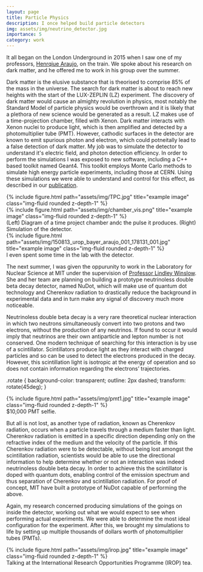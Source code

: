 ```yaml
---
layout: page
title: Particle Physics
description: I once helped build particle detectors
img: assets/img/neutrino_detector.jpg
importance: 5
category: work
---
```


It all began on the London Underground in 2015 when I saw one of my professors, 
<a href="https://www.imperial.ac.uk/people/h.araujo">Henrqiue Araujo</a>, on the train. We spoke about his research on dark matter, and he offered me to work in his group over the summer. 

Dark matter is the elusive substance that is theorised to comprise 85% of the mass in the universe. The search for dark matter is about to reach new heights with the start of the LUX-ZEPLIN (LZ) experiment. The discovery of dark matter would cause an almighty revolution in physics, most notably the Standard Model of particle physics would be overthrown and it is likely that a plethora of new science would be generated as a result. LZ makes use of a time-projection chamber, filled with Xenon. Dark matter interacts with Xenon nuclei to produce light, which is then amplified and detected by a photomultiplier tube (PMT). However, cathodic surfaces in the detector are known to emit spurious photon and electron, which could potneitally lead to a false detection of dark matter. My job was to simulate the detector to understand it's electric field, and photon detection efficiency. In order to perform the simulations I was exposed to new software, including a C++ based toolkit named Geant4. This toolkit employs Monte Carlo methods to simulate high energy particle experiments, including those at CERN. Using these simulations we were able to understand and control for this effect, as described in our <a href="https://doi.org/10.1016/j.astropartphys.2018.07.001">publication</a>.


<div class="row">
    <div class="col-sm-6 mt-3 mt-md-0">
        {% include figure.html path="assets/img/TPC.jpg" title="example image" class="img-fluid rounded z-depth-1" %}
    </div>
    <div class="col-sm-6 mt-3 mt-md-0">
        {% include figure.html path="assets/img/chamber_vis.png" title="example image" class="img-fluid rounded z-depth-1" %}
    </div>
</div>
<div class="caption">
    (Left) Diagram of a time project chamber andc the pulse it produces. (Right) Simulation of the detector.
</div>

<div class="row">
    <div class="col-sm mt-3 mt-md-0">
        {% include figure.html path="assets/img/150813_urop_bayer_araujo_001_178131_001.jpg" title="example image" class="img-fluid rounded z-depth-1" %}
    </div>
</div>
<div class="caption">
    I even spent some time in the lab with the detector.
</div>

The next summer, I was given the oppurunity to work in the Laboratory for Nuclear Science at MIT under the supervision of <a href="https://physics.mit.edu/faculty/lindley-winslow/">Professor Lindley Winslow</a>. She and her team are planning on building a prototype neutrinoless double beta decay detector, named NuDot, which will make use of quantum dot technology and Cherenkov radiation to drastically reduce the background in experimental data and in turn make any signal of discovery much more noticeable.

Neutrinoless double beta decay is a very rare theoretical nuclear interaction in which two neutrons simultaneously convert into two protons and two electrons, without the production of any neutrinos. If found to occur it would imply that neutrinos are their own antiparticle and lepton number is not conserved. One modern technique of searching for this interaction is by use of a scintillator. Scintillators produce light as they interact with charged particles and so can be used to detect the electrons produced in the decay. However, this scintillation light is isotropic at the energy of operation and so does not contain information regarding the electrons’ trajectories. 

.rotate {
  background-color: transparent;
  outline: 2px dashed;
  transform: rotate(45deg);
}

<div class="rotate">
    {% include figure.html path="assets/img/pmt1.jpg" title="example image" class="img-fluid rounded z-depth-1" %}
</div>
<div class="caption">
	$10,000 PMT selfie.
</div>

But all is not lost, as another type of radiation, known as Cherenkov radiation, occurs when a particle travels through a medium faster than light. Cherenkov radiation is emitted in a specific direction depending only on the refractive index of the medium and the velocity of the particle. If this Cherenkov radiation were to be detectable, without being lost amongst the scintillation radiation, scientists would be able to use the directional information to help determine whether or not an interaction was indeed neutrinoless double beta decay. In order to achieve this the scintillator is doped with quantum dots, enabling control of the emission spectrum and thus separation of Cherenkov and scintillation radiation. For proof of concept, MIT have built a prototype of NuDot capable of performing the above.

Again, my research concerned producing simulations of the goings on inside the detector, working out what we would expect to see when performing actual experiments. We were able to determine the most ideal configuration for the experiment. After this, we brought my simulations to life by setting up multiple thousands of dollars worth of photomultiplier tubes (PMTs).

<div class="row">
    <div class="col-sm mt-3 mt-md-0">
        {% include figure.html path="assets/img/irop.jpg" title="example image" class="img-fluid rounded z-depth-1" %}
    </div>
</div>
<div class="caption">
    Talking at the International Research Opportunities Programme (IROP) tea.
</div>

